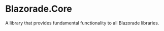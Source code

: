 Blazorade.Core
==============

A library that provides fundamental functionality to all Blazorade libraries.
